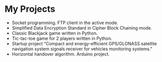 # My Projects

 - Socket programming. FTP client in the active mode.
 - Simplified Data Encryption Standard in Cipher Block Chaining mode.
 - Classic Blackjack game written in Python.
 - Tic-tac-toe game for 2 players written in Python.
 - Startup project “Compact and energy-efficient GPS/GLONASS satellite navigation system signals receiver for vehicles monitoring systems."
 - Horizontal handover algorithm. Arduino project.
 
